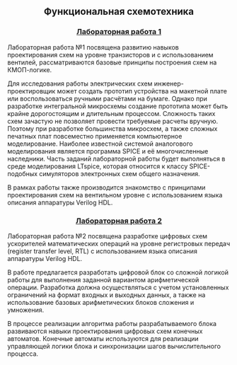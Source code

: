 <h2 align=center>Функциональная схемотехника</a> </h2>

<h3 align=center> <a href="Lab1">Лабораторная работа 1</a> </h3>

Лабораторная работа №1 посвящена развитию навыков проектирования схем на уровне транзисторов и с использованием вентилей, рассматриваются базовые принципы построения схем на КМОП-логике.

Для исследования работы электрических схем инженер-проектировщик может создать прототип устройства на макетной плате или воспользоваться ручными расчётами на бумаге. Однако при разработке интегральной микросхемы создание прототипа может быть крайне дорогостоящим и длительным процессом. Сложность таких схем зачастую не позволяет провести требуемые расчеты вручную. Поэтому при разработке большинства микросхем, а также сложных печатных плат повсеместно применяется компьютерное моделирование. Наиболее известной системой аналогового моделирования является программа SPICE и её многочисленные наследники. Часть заданий лабораторной работы будет выполняться в среде моделирования LTspice, которая относится к классу SPICE-подобных симуляторов электронных схем общего назначения.

В рамках работы также производится знакомство с принципами проектирования схем на вентильном уровне с использованием языка описания аппаратуры Verilog HDL.

<h3 align=center> <a href="Lab2">Лабораторная работа 2</a> </h3>

Лабораторная работа №2 посвящена разработке цифровых схем ускорителей математических операций на уровне регистровых передач (register transfer level, RTL)
с использованием языка описания аппаратуры Verilog HDL.

В работе предлагается разработать цифровой блок со сложной логикой работы для выполнения заданной вариантом арифметической операции. Разработка должна осуществляться с учетом установленных ограничений на формат входных и выходных данных, а также на использование базовых арифметических блоков сложения и умножения.

В процессе реализации алгоритма работы разрабатываемого блока развиваются навыки проектирования цифровых схем конечных автоматов. Конечные автоматы используются для реализации управляющей логики блока и синхронизации шагов вычислительного процесса.


